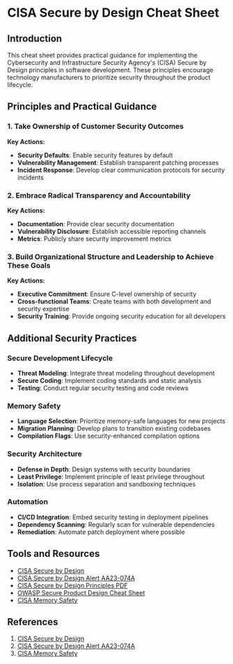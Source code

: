 # CISA Secure by Design Cheat Sheet

## Introduction

This cheat sheet provides practical guidance for implementing the Cybersecurity and Infrastructure Security Agency's (CISA) Secure by Design principles in software development. These principles encourage technology manufacturers to prioritize security throughout the product lifecycle.

## Principles and Practical Guidance

### 1. Take Ownership of Customer Security Outcomes

**Key Actions:**

- **Security Defaults**: Enable security features by default
- **Vulnerability Management**: Establish transparent patching processes
- **Incident Response**: Develop clear communication protocols for security incidents

### 2. Embrace Radical Transparency and Accountability

**Key Actions:**

- **Documentation**: Provide clear security documentation
- **Vulnerability Disclosure**: Establish accessible reporting channels
- **Metrics**: Publicly share security improvement metrics

### 3. Build Organizational Structure and Leadership to Achieve These Goals

**Key Actions:**

- **Executive Commitment**: Ensure C-level ownership of security
- **Cross-functional Teams**: Create teams with both development and security expertise
- **Security Training**: Provide ongoing security education for all developers

## Additional Security Practices

### Secure Development Lifecycle

- **Threat Modeling**: Integrate threat modeling throughout development
- **Secure Coding**: Implement coding standards and static analysis
- **Testing**: Conduct regular security testing and code reviews

### Memory Safety

- **Language Selection**: Prioritize memory-safe languages for new projects
- **Migration Planning**: Develop plans to transition existing codebases
- **Compilation Flags**: Use security-enhanced compilation options

### Security Architecture

- **Defense in Depth**: Design systems with security boundaries
- **Least Privilege**: Implement principle of least privilege throughout
- **Isolation**: Use process separation and sandboxing techniques

### Automation

- **CI/CD Integration**: Embed security testing in deployment pipelines
- **Dependency Scanning**: Regularly scan for vulnerable dependencies
- **Remediation**: Automate patch deployment where possible

## Tools and Resources

- [CISA Secure by Design](https://www.cisa.gov/securebydesign)
- [CISA Secure by Design Alert AA23-074A](https://www.cisa.gov/news-events/cybersecurity-advisories/aa23-074a)
- [CISA Secure by Design Principles PDF](https://www.cisa.gov/sites/default/files/2023-10/SecureByDesign_1025_508c.pdf)
- [OWASP Secure Product Design Cheat Sheet](Secure_Product_Design_Cheat_Sheet.md)
- [CISA Memory Safety](https://www.cisa.gov/topics/cybersecurity-best-practices/secure-by-design-and-default/memory-safety)

## References

1. [CISA Secure by Design](https://www.cisa.gov/securebydesign)
2. [CISA Secure by Design Alert AA23-074A](https://www.cisa.gov/news-events/cybersecurity-advisories/aa23-074a)
3. [CISA Memory Safety](https://www.cisa.gov/topics/cybersecurity-best-practices/secure-by-design-and-default/memory-safety)